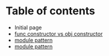 # Table of contents

* Initial page
* [func constructor vs obj constructor](func-constructor-vs-obj-constructor.md)
* [module pattern](global-scope.md)
* [module pattern](untitled.md)

